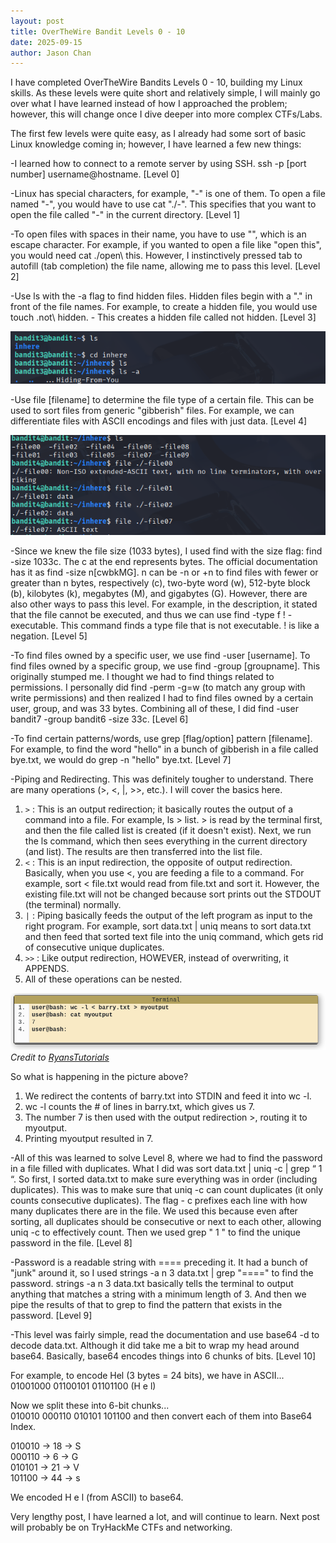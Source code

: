 ```yaml
---
layout: post
title: OverTheWire Bandit Levels 0 - 10
date: 2025-09-15
author: Jason Chan
---
```


I have completed OverTheWire Bandits Levels 0 - 10, building my Linux skills. As these levels were quite short and relatively simple, I will mainly go over what I have learned instead of how I approached the problem; however, this will change once I dive deeper into more complex CTFs/Labs. <br>

The first few levels were quite easy, as I already had some sort of basic Linux knowledge coming in; however, I have learned a few new things:

-I learned how to connect to a remote server by using SSH. ssh -p [port number] username@hostname. [Level 0]

-Linux has special characters, for example, "-" is one of them. To open a file named "-", you would have to use cat "./-". This specifies that you want to open the file called "-" in the current directory. [Level 1]

-To open files with spaces in their name, you have to use "\", which is an escape character. For example, if you wanted to open a file like "open this", you would need cat ./open\ this. However, I instinctively pressed tab to autofill (tab completion) the file name, allowing me to pass this level. [Level 2]

-Use ls with the -a flag to find hidden files. Hidden files begin with a "." in front of the file names. For example, to create a hidden file, you would use touch .not\ hidden. - This creates a hidden file called not hidden. [Level 3]

![Hidden Example](/images/HiddenExample.png)

-Use file [filename] to determine the file type of a certain file. This can be used to sort files from generic "gibberish" files. For example, we can differentiate files with ASCII encodings and files with just data. [Level 4]

![File Example](/images/FileExample.png)

-Since we knew the file size (1033 bytes), I used find with the size flag: find -size 1033c. The c at the end represents bytes. The official documentation has it as find -size n[cwbkMG]. n can be -n or +n to find files with fewer or greater than n bytes, respectively (c), two-byte word (w), 512-byte block (b), kilobytes (k), megabytes (M), and gigabytes (G). However, there are also other ways to pass this level. For example, in the description, it stated that the file cannot be executed, and thus we can use find -type f ! -executable. This command finds a type file that is not executable. ! is like a negation. [Level 5]

-To find files owned by a specific user, we use find -user [username]. To find files owned by a specific group, we use find -group [groupname]. This originally stumped me. I thought we had to find things related to permissions. I personally did find -perm -g=w (to match any group with write permissions) and then realized I had to find files owned by a certain user, group, and was 33 bytes. Combining all of these, I did find -user bandit7 -group bandit6 -size 33c. [Level 6]

-To find certain patterns/words, use grep [flag/option] pattern [filename]. For example, to find the word "hello" in a bunch of gibberish in a file called bye.txt, we would do grep -n "hello" bye.txt. [Level 7]

-Piping and Redirecting. This was definitely tougher to understand. There are many operations (>, <, |, >>, etc.). I will cover the basics here.
1) `>` : This is an output redirection; it basically routes the output of a command into a file. For example, ls > list. > is read by the terminal first, and then the file called list is created (if it doesn't exist). Next, we run the ls command, which then sees everything in the current directory (and list). The results are then transferred into the list file.
2) `<` : This is an input redirection, the opposite of output redirection. Basically, when you use <, you are feeding a file to a command. For example, sort < file.txt would read from file.txt and sort it. However, the existing file.txt will not be changed because sort prints out the STDOUT (the terminal) normally.
3) `|` : Piping basically feeds the output of the left program as input to the right program. For example, sort data.txt | uniq means to sort data.txt and then feed that sorted text file into the uniq command, which gets rid of consecutive unique duplicates.
4) `>>` : Like output redirection, HOWEVER, instead of overwriting, it APPENDS.
5) All of these operations can be nested.

![Nested Example](/images/nestedExample.png) <br>
*Credit to [RyansTutorials](https://ryanstutorials.net/linuxtutorial/piping.php)*

So what is happening in the picture above?
1) We redirect the contents of barry.txt into STDIN and feed it into wc -l.
2) wc -l counts the # of lines in barry.txt, which gives us 7.
3) The number 7 is then used with the output redirection >, routing it to myoutput.
4) Printing myoutput resulted in 7. <br>

-All of this was learned to solve Level 8, where we had to find the password in a file filled with duplicates. What I did was sort data.txt | uniq -c | grep “ 1 “. So first, I sorted data.txt to make sure everything was in order (including duplicates). This was to make sure that uniq -c can count duplicates (it only counts consecutive duplicates). The flag - c prefixes each line with how many duplicates there are in the file. We used this because even after sorting, all duplicates should be consecutive or next to each other, allowing uniq -c to effectively count. Then we used grep " 1 " to find the unique password in the file. [Level 8]

-Password is a readable string with ==== preceding it. It had a bunch of "junk" around it, so I used strings -a n 3 data.txt | grep "====" to find the password. strings -a n 3 data.txt basically tells the terminal to output anything that matches a string with a minimum length of 3. And then we pipe the results of that to grep to find the pattern that exists in the password. [Level 9]

-This level was fairly simple, read the documentation and use base64 -d to decode data.txt. Although it did take me a bit to wrap my head around base64. Basically, base64 encodes things into 6 chunks of bits. [Level 10]

For example, to encode Hel (3 bytes = 24 bits), we have in ASCII...
01001000 01100101 01101100 (H e l)

Now we split these into 6-bit chunks... <br>
010010 000110 010101 101100 and then convert each of them into Base64 Index. <br>

010010 -> 18 -> S <br>
000110 -> 6 -> G <br>
010101 -> 21 -> V <br>
101100 -> 44 -> s <br>

We encoded H e l (from ASCII) to base64.

Very lengthy post, I have learned a lot, and will continue to learn. Next post will probably be on TryHackMe CTFs and networking.




